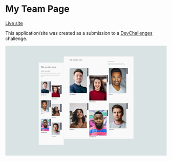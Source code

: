 # My Team Page
[Live site](https://my-team-page-scss.netlify.app/)

This application/site was created as a submission to a [DevChallenges](https://devchallenges.io/paths/responsive-web-developer) challenge. 


![preview screenshot](./scss/assets/preview.png)

